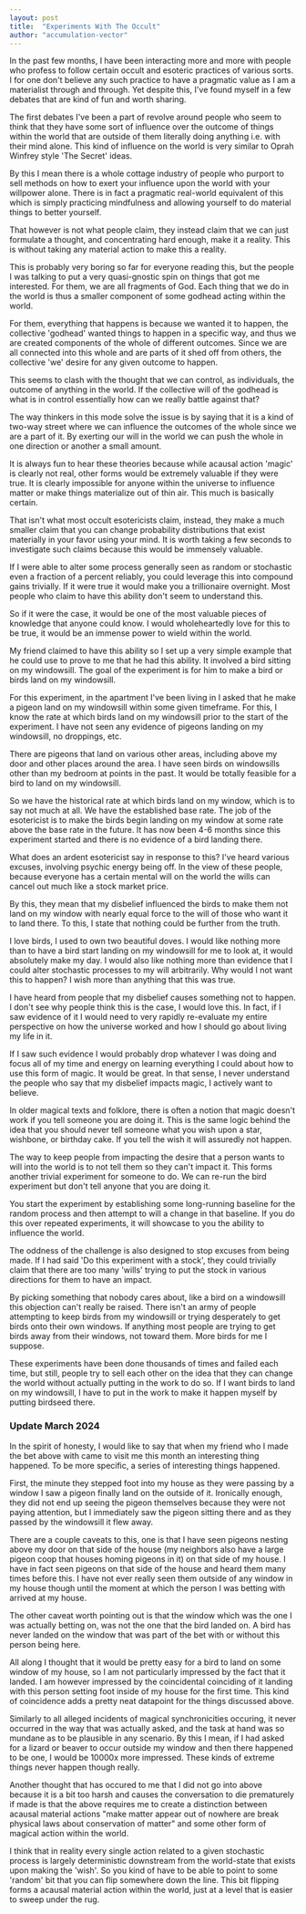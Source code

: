 ```yaml
---
layout: post
title:  "Experiments With The Occult"
author: "accumulation-vector"
---
```


In the past few months, I have been interacting more and more with people who profess to follow certain occult and esoteric practices of various sorts. I for one don't believe any such practice to have a pragmatic value as I am a materialist through and through. Yet despite this, I've found myself in a few debates that are kind of fun and worth sharing.

The first debates I've been a part of revolve around people who seem to think that they have some sort of influence over the outcome of things within the world that are outside of them literally doing anything i.e. with their mind alone. This kind of influence on the world is very similar to Oprah Winfrey style 'The Secret' ideas. 

By this I mean there is a whole cottage industry of people who purport to sell methods on how to exert your influence upon the world with your willpower alone. There is in fact a pragmatic real-world equivalent of this which is simply practicing mindfulness and allowing yourself to do material things to better yourself.

That however is not what people claim, they instead claim that we can just formulate a thought, and concentrating hard enough, make it a reality. This is without taking any material action to make this a reality.

This is probably very boring so far for everyone reading this, but the people I was talking to put a very quasi-gnostic spin on things that got me interested. For them, we are all fragments of God. Each thing that we do in the world is thus a smaller component of some godhead acting within the world.

For them, everything that happens is because we wanted it to happen, the collective 'godhead' wanted things to happen in a specific way, and thus we are created components of the whole of different outcomes. Since we are all connected into this whole and are parts of it shed off from others, the collective 'we' desire for any given outcome to happen.

This seems to clash with the thought that we can control, as individuals, the outcome of anything in the world. If the collective will of the godhead is what is in control essentially how can we really battle against that?

The way thinkers in this mode solve the issue is by saying that it is a kind of two-way street where we can influence the outcomes of the whole since we are a part of it. By exerting our will in the world we can push the whole in one direction or another a small amount.

It is always fun to hear these theories because while acausal action 'magic' is clearly not real, other forms would be extremely valuable if they were true. It is clearly impossible for anyone within the universe to influence matter or make things materialize out of thin air. This much is basically certain.

That isn't what most occult esotericists claim, instead, they make a much smaller claim that you can change probability distributions that exist materially in your favor using your mind. It is worth taking a few seconds to investigate such claims because this would be immensely valuable.

If I were able to alter some process generally seen as random or stochastic even a fraction of a percent reliably, you could leverage this into compound gains trivially. If it were true it would make you a trillionaire overnight. Most people who claim to have this ability don't seem to understand this.

So if it were the case, it would be one of the most valuable pieces of knowledge that anyone could know. I would wholeheartedly love for this to be true, it would be an immense power to wield within the world.

My friend claimed to have this ability so I set up a very simple example that he could use to prove to me that he had this ability. It involved a bird sitting on my windowsill. The goal of the experiment is for him to make a bird or birds land on my windowsill.

For this experiment, in the apartment I've been living in I asked that he make a pigeon land on my windowsill within some given timeframe. For this, I know the rate at which birds land on my windowsill prior to the start of the experiment. I have not seen any evidence of pigeons landing on my windowsill, no droppings, etc.

There are pigeons that land on various other areas, including above my door and other places around the area. I have seen birds on windowsills other than my bedroom at points in the past. It would be totally feasible for a bird to land on my windowsill.

So we have the historical rate at which birds land on my window, which is to say not much at all. We have the established base rate. The job of the esotericist is to make the birds begin landing on my window at some rate above the base rate in the future. It has now been 4-6 months since this experiment started and there is no evidence of a bird landing there.

What does an ardent esotericist say in response to this? I've heard various excuses, involving psychic energy being off. In the view of these people, because everyone has a certain mental will on the world the wills can cancel out much like a stock market price.

By this, they mean that my disbelief influenced the birds to make them not land on my window with nearly equal force to the will of those who want it to land there. To this, I state that nothing could be further from the truth.

I love birds, I used to own two beautiful doves. I would like nothing more than to have a bird start landing on my windowsill for me to look at, it would absolutely make my day. I would also like nothing more than evidence that I could alter stochastic processes to my will arbitrarily. Why would I not want this to happen? I wish more than anything that this was true.

I have heard from people that my disbelief causes something not to happen. I don't see why people think this is the case, I would love this. In fact, if I saw evidence of it I would need to very rapidly re-evaluate my entire perspective on how the universe worked and how I should go about living my life in it.

If I saw such evidence I would probably drop whatever I was doing and focus all of my time and energy on learning everything I could about how to use this form of magic. It would be great. In that sense, I never understand the people who say that my disbelief impacts magic, I actively want to believe.

In older magical texts and folklore, there is often a notion that magic doesn't work if you tell someone you are doing it. This is the same logic behind the idea that you should never tell someone what you wish upon a star, wishbone, or birthday cake. If you tell the wish it will assuredly not happen.

The way to keep people from impacting the desire that a person wants to will into the world is to not tell them so they can't impact it. This forms another trivial experiment for someone to do. We can re-run the bird experiment but don't tell anyone that you are doing it.

You start the experiment by establishing some long-running baseline for the random process and then attempt to will a change in that baseline. If you do this over repeated experiments, it will showcase to you the ability to influence the world.

The oddness of the challenge is also designed to stop excuses from being made. If I had said 'Do this experiment with a stock', they could trivially claim that there are too many 'wills' trying to put the stock in various directions for them to have an impact. 

By picking something that nobody cares about, like a bird on a windowsill this objection can't really be raised. There isn't an army of people attempting to keep birds from my windowsill or trying desperately to get birds onto their own windows. If anything most people are trying to get birds away from their windows, not toward them. More birds for me I suppose.

These experiments have been done thousands of times and failed each time, but still, people try to sell each other on the idea that they can change the world without actually putting in the work to do so. If I want birds to land on my windowsill, I have to put in the work to make it happen myself by putting birdseed there. 

### Update March 2024

In the spirit of honesty, I would like to say that when my friend who I made the bet above with came to visit me this month an interesting thing happened. To be more specific, a series of interesting things happened. 

First, the minute they stepped foot into my house as they were passing by a window I saw a pigeon finally land on the outside of it. Ironically enough, they did not end up seeing the pigeon themselves because they were not paying attention, but I immediately saw the pigeon sitting there and as they passed by the windowsill it flew away.

There are a couple caveats to this, one is that I have seen pigeons nesting above my door on that side of the house (my neighbors also have a large pigeon coop that houses homing pigeons in it) on that side of my house. I have in fact seen pigeons on that side of the house and heard them many times before this. I have not ever really seen them outside of any window in my house though until the moment at which the person I was betting with arrived at my house.

The other caveat worth pointing out is that the window which was the one I was actually betting on, was not the one that the bird landed on. A bird has never landed on the window that was part of the bet with or without this person being here. 

All along I thought that it would be pretty easy for a bird to land on some window of my house, so I am not particularly impressed by the fact that it landed. I am however impressed by the coincidental coinciding of it landing with this person setting foot inside of my house for the first time. This kind of coincidence adds a pretty neat datapoint for the things discussed above.

Similarly to all alleged incidents of magical synchronicities occuring, it never occurred in the way that was actually asked, and the task at hand was so mundane as to be plausible in any scenario. By this I mean, if I had asked for a lizard or beaver to occur outside my window and then there happened to be one, I would be 10000x more impressed. These kinds of extreme things never happen though really.

Another thought that has occured to me that I did not go into above because it is a bit too harsh and causes the conversation to die prematurely if made is that the above requires me to create a distinction between acausal material actions "make matter appear out of nowhere are break physical laws about conservation of matter" and some other form of magical action within the world. 

I think that in reality every single action related to a given stochastic process is largely deterministic downstream from the world-state that exists upon making the 'wish'. So you kind of have to be able to point to some 'random' bit that you can flip somewhere down the line. This bit flipping forms a acausal material action within the world, just at a level that is easier to sweep under the rug. 



